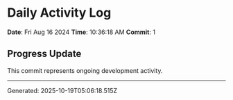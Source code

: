 # Daily Activity Log

**Date**: Fri Aug 16 2024
**Time**: 10:36:18 AM
**Commit**: 1

## Progress Update

This commit represents ongoing development activity.

---
Generated: 2025-10-19T05:06:18.515Z
